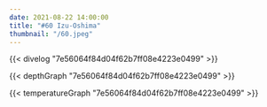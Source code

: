 ```yaml
---
date: 2021-08-22 14:00:00
title: "#60 Izu-Oshima"
thumbnail: "/60.jpeg"
---
```


{{< divelog "7e56064f84d04f62b7ff08e4223e0499" >}}

{{< depthGraph "7e56064f84d04f62b7ff08e4223e0499" >}}

{{< temperatureGraph "7e56064f84d04f62b7ff08e4223e0499" >}}
